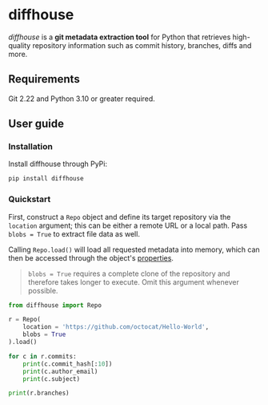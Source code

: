 <!-- home-start -->

# diffhouse

*diffhouse* is a **git metadata extraction tool** for Python that retrieves high-quality repository information such as commit history, branches, diffs and more.

## Requirements

Git 2.22 and Python 3.10 or greater required.

<!-- home-end -->

## User guide

<!-- user-guide-start -->

### Installation

Install diffhouse through PyPi:

```sh
pip install diffhouse
```

### Quickstart

First, construct a `Repo` object and define its target repository via the `location` argument; this can be either a remote URL or a local path. Pass `blobs = True` to extract file data as well.

Calling `Repo.load()` will load all requested metadata into memory, which can then be accessed through the object's [properties](https://vupdivup.github.io/diffhouse/api-reference/#diffhouse.Repo).

> `blobs = True` requires a complete clone of the repository and therefore takes longer to execute. Omit this argument whenever possible.

```python
from diffhouse import Repo

r = Repo(
    location = 'https://github.com/octocat/Hello-World',
    blobs = True
).load()

for c in r.commits:
    print(c.commit_hash[:10])
    print(c.author_email)
    print(c.subject)

print(r.branches)
```

<!-- user-guide-end -->
